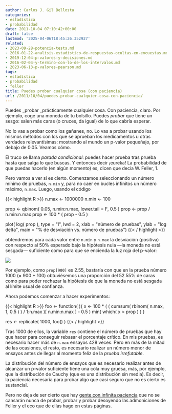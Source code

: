 ```yaml
---
author: Carlos J. Gil Bellosta
categories:
- estadística
- probabilidad
date: 2011-10-04 07:10:42+00:00
draft: false
lastmod: '2025-04-06T18:45:26.352927'
related:
- 2023-09-28-potencia-tests.md
- 2016-01-22-analisis-estadistico-de-respuestas-ocultas-en-encuestas.md
- 2019-12-04-p-valores-y-decisiones.md
- 2016-02-04-y-termino-con-lo-de-los-intervalos.md
- 2023-06-13-p-valores-pearson.md
tags:
- estadística
- probabilidad
- feller
title: Puedes probar cualquier cosa (con paciencia)
url: /2011/10/04/puedes-probar-cualquier-cosa-con-paciencia/
---
```


Puedes _probar _prácticamente cualquier cosa. Con paciencia, claro. Por ejemplo, coge una moneda de tu bolsillo. Puedes _probar_ que tiene un sesgo: salen más caras (o cruces, da igual) de lo que cabría esperar.

No lo vas a probar como los gañanes, no. Lo vas a probar usando los mismos métodos con los que se aprueban los medicamentos u otras verdades relevantísimas: mostrando al mundo un p-valor pequeñajo, por debajo de 0.05. Veamos cómo.

El truco se llama _parada condicional_: puedes hacer prueba tras prueba hasta que salga lo que buscas. Y entonces decir ¡eureka! La probabilidad de que puedas hacerlo (en algún momento) es, dicen que decía W. Feller, 1.

Pero vamos a ver si es cierto. Comenzamos seleccionando un número mínimo de pruebas, `n.min` y, para no caer en bucles infinitos un número máximo, `n.max`. Luego, usando el código

{{< highlight R >}}
n.max <- 1000000
n.min <- 100

prop <- qbinom( 0.05, n.min:n.max, lower.tail = F, 0.5 )
prop <- prop / n.min:n.max
prop <- 100 * ( prop - 0.5 )

plot( log( prop ), type = "l", lwd = 2,
      xlab = "número de pruebas", ylab = "log delta",
      main = "% de desviación vs. número de pruebas")
{{< / highlight >}}

obtendremos para cada valor entre `n.min` y `n.max` la desviación (positiva) con respecto al 50% esperado bajo la hipótesis nula —la moneda no está sesgada— suficiente como para que se encienda la luz roja del p-valor:

[![](/wp-uploads/2011/09/optimal_stopping.png#center)
](/wp-uploads/2011/09/optimal_stopping.png#center)

Por ejemplo, como `prop[900]` es 2.55, bastaría con que en la prueba número 1000 (= 900 + 100) obtuviésemos una proporción del 52.55% de caras como para poder rechazar la hipótesis de que la moneda no está sesgada al límite usual de confianza.

Ahora podemos comenzar a hacer experimentos:

{{< highlight R >}}
foo <- function( ){
  x <- 100 * ( ( cumsum( rbinom( n.max, 1, 0.5 ) ) / 1:n.max )[ n.min:n.max ] - 0.5 )
  min( which( x > prop ) )
}

res <- replicate( 1000, foo() )
{{< / highlight >}}

Tras 1000 de ellos, la variable `res` contiene el número de pruebas que hay que hacer para conseguir rebasar el porcentaje crítico. En mis pruebas, es necesario hacer más de `n.max` ensayos 428 veces. Pero en más de la mitad de las ocasiones, el resto, es necesario realizar un número menor de ensayos antes de llegar al momento feliz de la _prueba irrefutable_.

La distribución del número de ensayos que es necesario realizar antes de alcanzar un p-valor suficiente tiene una cola muy gruesa, más, por ejemplo, que la distribución de Cauchy (que es una distribución sin media). Es decir, la paciencia necesaria para probar algo que casi seguro que no es cierto es sustancial.

Pero no deja de ser cierto que hay [gente con infinita paciencia](http://ejp.org.uk/index.php?page=Current%20Issue) que no se cansarán nunca de probar, probar y probar desoyendo las admoniciones de Feller y el eco que de ellas hago en estas páginas.